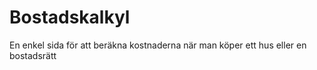 # Bostadskalkyl

En enkel sida för att beräkna kostnaderna när man köper ett hus eller en bostadsrätt
